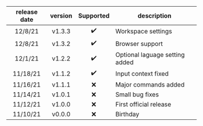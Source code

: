 |release date|version|Supported|description|
|:-:|:-:|:-:|-|
|12/8/21|v1.3.3|✔️|Workspace settings|
|12/8/21|v1.3.2|✔️|Browser support|
|12/1/21|v1.2.2|✔️|Optional laguage setting added|
|11/18/21|v1.1.2|✔️|Input context fixed|
|11/16/21|v1.1.1|❌|Major commands added|
|11/14/21|v1.0.1|❌|Small bug fixes|
|11/12/21|v1.0.0|❌|First official release|
|11/10/21|v0.0.0|❌|Birthday|

<!-- |DATE|VERSION|SUPPORT|DESCRIPTION| -->
<!-- ✔️❌ -->